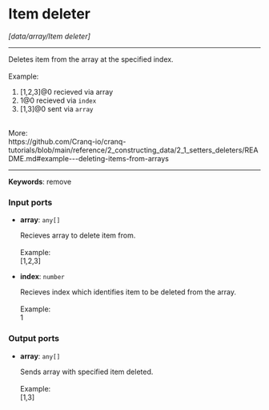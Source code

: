 # Item deleter

_[data/array/Item deleter]_

---

Deletes item from the array at the specified index.<br>
<br>
Example: <br>
1.  [1,2,3]@0 recieved via array <br>
2. 1@0 recieved via `index` <br>
3. [1,3]@0 sent via `array`<br>
<br>
More:<br>
https://github.com/Cranq-io/cranq-tutorials/blob/main/reference/2_constructing_data/2_1_setters_deleters/README.md#example---deleting-items-from-arrays<br>

---

__Keywords__: remove

### Input ports

* __array__: ` any[] `

    Recieves array to delete item from.<br>
    <br>
    Example:<br>
    [1,2,3]<br>


* __index__: ` number `

    Recieves index which identifies item to be deleted from the array.<br>
    <br>
    Example:<br>
    1<br>

### Output ports

* __array__: ` any[] `

    Sends array with specified item deleted.<br>
    <br>
    Example:<br>
    [1,3]<br>

